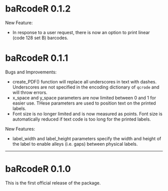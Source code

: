# baRcodeR 0.1.2

New Feature:

- In response to a user request, there is now an option to print linear (code 128 set B) barcodes. 

# baRcodeR 0.1.1

Bugs and Improvements: 

- create_PDF() function will replace all underscores in text with dashes. Underscores are not specified in the encoding dictionary of `qcrode` and will throw errors.
- x_space and y_space parameters are now limited between 0 and 1 for easier use. THese parameters are used to position text on the printed labels.
- Font size is no longer limited and is now measured as points. Font size is automatically reduced if text code is too long for the printed labels.

New Features:

- label_width and label_height parameters specify the width and height of the label to enable alleys (i.e. gaps) between physical labels.


-----------------


# baRcodeR 0.1.0

This is the first official release of the package.